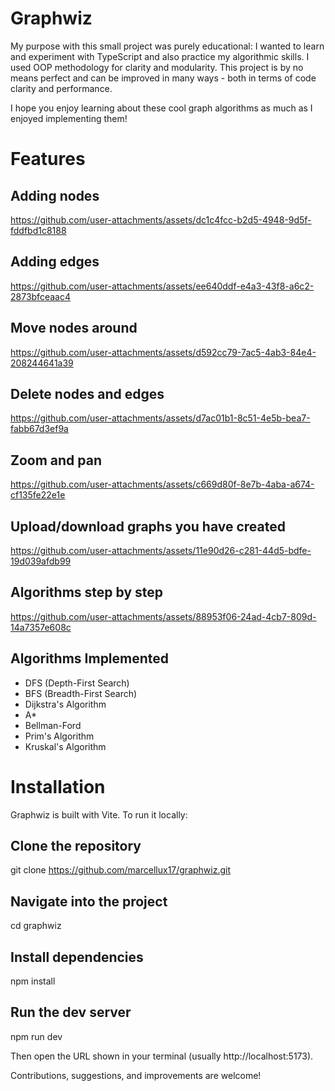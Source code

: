 # Graphwiz
My purpose with this small project was purely educational:
I wanted to learn and experiment with TypeScript and also practice my algorithmic skills. I used OOP methodology for clarity and modularity.
This project is by no means perfect and can be improved in many ways - both in terms of code clarity and performance.

I hope you enjoy learning about these cool graph algorithms as much as I enjoyed implementing them!

# Features
## Adding nodes
https://github.com/user-attachments/assets/dc1c4fcc-b2d5-4948-9d5f-fddfbd1c8188
## Adding edges
https://github.com/user-attachments/assets/ee640ddf-e4a3-43f8-a6c2-2873bfceaac4
## Move nodes around
https://github.com/user-attachments/assets/d592cc79-7ac5-4ab3-84e4-208244641a39
## Delete nodes and edges
https://github.com/user-attachments/assets/d7ac01b1-8c51-4e5b-bea7-fabb67d3ef9a
## Zoom and pan
https://github.com/user-attachments/assets/c669d80f-8e7b-4aba-a674-cf135fe22e1e
## Upload/download graphs you have created
https://github.com/user-attachments/assets/11e90d26-c281-44d5-bdfe-19d039afdb99
## Algorithms step by step
https://github.com/user-attachments/assets/88953f06-24ad-4cb7-809d-14a7357e608c

## Algorithms Implemented

- DFS (Depth-First Search)
- BFS (Breadth-First Search)
- Dijkstra's Algorithm
- A*
- Bellman-Ford
- Prim's Algorithm
- Kruskal's Algorithm


# Installation
Graphwiz is built with Vite. To run it locally:

## Clone the repository
git clone https://github.com/marcellux17/graphwiz.git

## Navigate into the project
cd graphwiz

## Install dependencies
npm install

## Run the dev server
npm run dev

Then open the URL shown in your terminal (usually http://localhost:5173).


Contributions, suggestions, and improvements are welcome!
